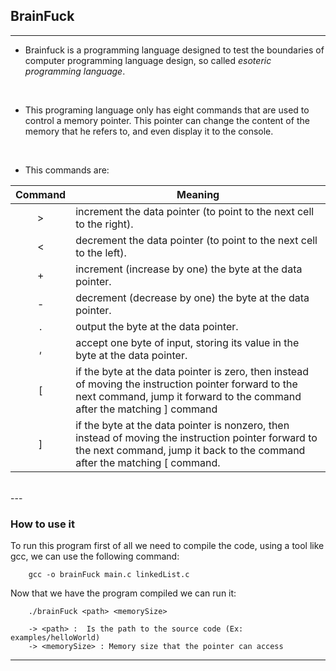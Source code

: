 ## BrainFuck
---

- Brainfuck is a programming language designed to test the boundaries of computer programming language design, so called *esoteric programming language*.

<br>

- This programing language only has eight commands that are used to control a memory pointer. This pointer can change the content of the memory that he refers to, and even display it to the console.

<br>

- This commands are:

| Command | Meaning                                                                 |
|:-------:|-------------------------------------------------------------------------|
|    >    | increment the data pointer (to point to the    next cell to the right). |
|    <    |  decrement the data pointer (to point to the next cell to the left).    |
|    +    | increment (increase by one) the byte at the data pointer.               |
|    -    | decrement (decrease by one) the byte at the data pointer.               |
|    .    | output the byte at the data pointer.                                    |
|    ,    | accept one byte of input, storing its value in the byte at the data pointer.|
|    [    | if the byte at the data pointer is zero, then instead of moving the instruction pointer forward to the next command, jump it forward to the command after the matching ] command                                                                             |
|   ]     | if the byte at the data pointer is nonzero, then instead of moving the instruction pointer forward to the next command, jump it back to the command after the matching [ command.                                                                 |

<br>
---

### How to use it

 To run this program first of all we need to compile the code, using a tool like gcc, we can use the following command:
    
        gcc -o brainFuck main.c linkedList.c


 Now that we have the program compiled we can run it:

        ./brainFuck <path> <memorySize>

        -> <path> :  Is the path to the source code (Ex: examples/helloWorld)
        -> <memorySize> : Memory size that the pointer can access

---
